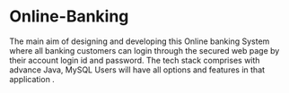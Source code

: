 # Online-Banking
The main aim of designing and developing this Online banking System where all banking customers can login through the secured web page by their account login id and password. The tech stack comprises with advance Java, MySQL Users will have all options and features in that application .
